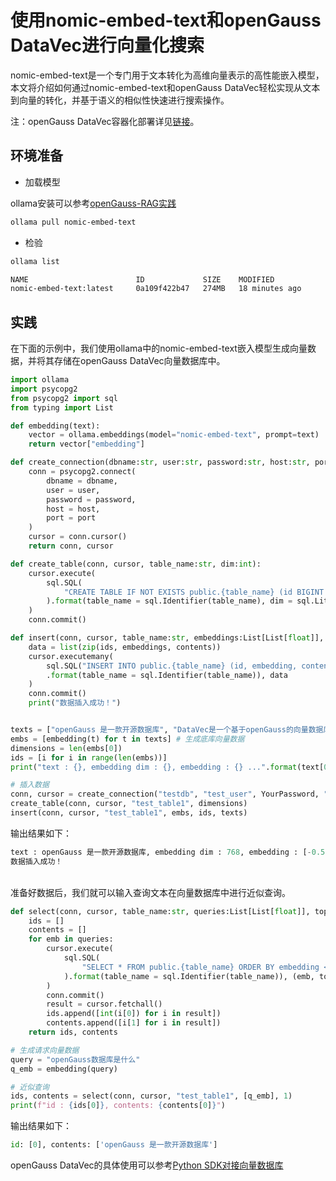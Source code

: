 # 使用nomic-embed-text和openGauss DataVec进行向量化搜索
nomic-embed-text是一个专门用于文本转化为高维向量表示的高性能嵌入模型，本文将介绍如何通过nomic-embed-text和openGauss DataVec轻松实现从文本到向量的转化，并基于语义的相似性快速进行搜索操作。

注：openGauss DataVec容器化部署详见[链接](https://docs.opengauss.org/zh/docs/7.0.0-RC1-lite/docs/InstallationGuide/%E5%AE%B9%E5%99%A8%E9%95%9C%E5%83%8F%E5%AE%89%E8%A3%85.html)。
## 环境准备
- 加载模型

ollama安装可以参考[openGauss-RAG实践](openGauss-RAG实践.md)
```bash
ollama pull nomic-embed-text
```
- 检验

```bash
ollama list

NAME                        ID             SIZE    MODIFIED
nomic-embed-text:latest     0a109f422b47   274MB   18 minutes ago
```

## 实践
在下面的示例中，我们使用ollama中的nomic-embed-text嵌入模型生成向量数据，并将其存储在openGauss DataVec向量数据库中。
```python
import ollama
import psycopg2
from psycopg2 import sql
from typing import List

def embedding(text):
    vector = ollama.embeddings(model="nomic-embed-text", prompt=text)
    return vector["embedding"]

def create_connection(dbname:str, user:str, password:str, host:str, port:int):
    conn = psycopg2.connect(
        dbname = dbname,
        user = user,
        password = password,
        host = host,
        port = port
    )
    cursor = conn.cursor()
    return conn, cursor

def create_table(conn, cursor, table_name:str, dim:int):
    cursor.execute(
        sql.SQL(
            "CREATE TABLE IF NOT EXISTS public.{table_name} (id BIGINT PRIMARY KEY, content text, embedding vector({dim}));"
        ).format(table_name = sql.Identifier(table_name), dim = sql.Literal(dim))
    )
    conn.commit()

def insert(conn, cursor, table_name:str, embeddings:List[List[float]], ids:List[int], contents:List[str]):
    data = list(zip(ids, embeddings, contents))
    cursor.executemany(
        sql.SQL("INSERT INTO public.{table_name} (id, embedding, content) VALUES(%s, %s, %s);")
        .format(table_name = sql.Identifier(table_name)), data
    )
    conn.commit()
    print("数据插入成功！")


texts = ["openGauss 是一款开源数据库", "DataVec是一个基于openGauss的向量数据库"]
embs = [embedding(t) for t in texts] # 生成底库向量数据
dimensions = len(embs[0])
ids = [i for i in range(len(embs))]
print("text : {}, embedding dim : {}, embedding : {} ...".format(text[0], dimensions, embs[:10]))

# 插入数据
conn, cursor = create_connection("testdb", "test_user", YourPassword, "localhost", 5432)
create_table(conn, cursor, "test_table1", dimensions)
insert(conn, cursor, "test_table1", embs, ids, texts)
```

输出结果如下：
```python
text : openGauss 是一款开源数据库, embedding dim : 768, embedding : [-0.5359194278717041, 1.3424185514450073, -3.524909734725952, -1.0017194747924805, -0.1950572431087494, 0.28160029649734497, -0.473337858915329, 0.08056074380874634, -0.22012852132320404, -0.9982725977897644] ...
数据插入成功！
```
<br>
准备好数据后，我们就可以输入查询文本在向量数据库中进行近似查询。

```python
def select(conn, cursor, table_name:str, queries:List[List[float]], topk:int):
    ids = []
    contents = []
    for emb in queries:
        cursor.execute(
            sql.SQL(
                "SELECT * FROM public.{table_name} ORDER BY embedding <-> %s::vector LIMIT %s::int;"
            ).format(table_name = sql.Identifier(table_name)), (emb, topk)
        )
        conn.commit()
        result = cursor.fetchall()
        ids.append([int(i[0]) for i in result])
        contents.append([i[1] for i in result])
    return ids, contents

# 生成请求向量数据
query = "openGauss数据库是什么"
q_emb = embedding(query)

# 近似查询
ids, contents = select(conn, cursor, "test_table1", [q_emb], 1)
print(f"id : {ids[0]}, contents: {contents[0]}")
```
输出结果如下：
```python
id: [0], contents: ['openGauss 是一款开源数据库']
```
openGauss DataVec的具体使用可以参考[Python SDK对接向量数据库](integrationPython.md)